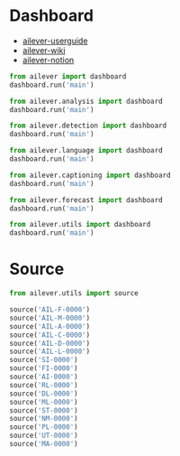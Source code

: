 # Dashboard

- [ailever-userguide](https://ailever.github.io/user%20guide/2021/02/25/User-Guide/)
- [ailever-wiki](https://github.com/ailever/ailever/wiki)
- [ailever-notion](https://www.notion.so/WorkSheet-d64a1a09956d4318ac38b3d7f0131cfb)

```python
from ailever import dashboard
dashboard.run('main')
```
```python
from ailever.analysis import dashboard
dashboard.run('main')
```
```python
from ailever.detection import dashboard
dashboard.run('main')
```
```python
from ailever.language import dashboard
dashboard.run('main')
```
```python
from ailever.captioning import dashboard
dashboard.run('main')
```
```python
from ailever.forecast import dashboard
dashboard.run('main')
```
```python
from ailever.utils import dashboard
dashboard.run('main')
```

# Source
```python
from ailever.utils import source

source('AIL-F-0000')
source('AIL-M-0000')
source('AIL-A-0000')
source('AIL-C-0000')
source('AIL-D-0000')
source('AIL-L-0000')
source('SI-0000')
source('FI-0000')
source('AI-0000')
source('RL-0000')
source('DL-0000')
source('ML-0000')
source('ST-0000')
source('NM-0000')
source('PL-0000')
source('UT-0000')
source('MA-0000')
```
